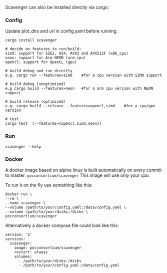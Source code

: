 Scavenger can also be installed directly via cargo:

### Config
Update plot_dirs and url in config.yaml before running.

``` shell
cargo install scavenger
```

``` shell
# decide on features to run/build:
simd: support for SSE2, AVX, AVX2 and AVX512F (x86_cpu)
neon: support for Arm NEON (arm_cpu)
opencl: support for OpenCL (gpu)

# build debug und run directly
e.g. cargo run --features=simd    #for a cpu version with SIMD support

# build debug (unoptimized)
e.g cargo build --features=neon   #for a arm cpu version with NEON support

# build release (optimized)
e.g. cargo build --release --features=opencl,simd    #for a cpu/gpu version

# test
cargo test  [--features={opencl,simd,neon}]
```

### Run

```shell
scavenger --help
```

### Docker

A docker image based on alpine linux is built automatically on every commit to master: `pocconsortium/scavenger`
This image will use only your cpu.

To run it on the fly use something like this:
```
docker run \
--rm \
--name scavenger \
--volume /path/to/your/config.yaml:/data/config.yaml \
--volume /path/to/your/disks:/disks \
pocconsortium/scavenger
```

Alternatively a docker compose file could look like this:
```
version: '2'
services:
  scavenger:
    image: pocconsortium/scavenger
    restart: always
    volumes:
      - /path/to/your/disks:/disks
      - /path/to/your/config.yaml:/data/config.yaml
```
